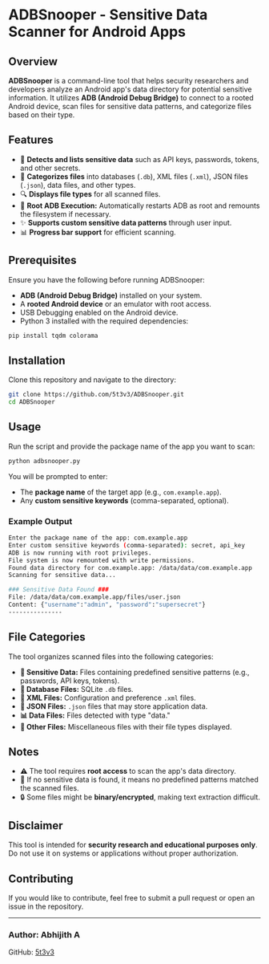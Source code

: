 # ADBSnooper - Sensitive Data Scanner for Android Apps

## Overview
**ADBSnooper** is a command-line tool that helps security researchers and developers analyze an Android app's data directory for potential sensitive information. It utilizes **ADB (Android Debug Bridge)** to connect to a rooted Android device, scan files for sensitive data patterns, and categorize files based on their type.

## Features
- 🚀 **Detects and lists sensitive data** such as API keys, passwords, tokens, and other secrets.
- 📂 **Categorizes files** into databases (`.db`), XML files (`.xml`), JSON files (`.json`), data files, and other types.
- 🔍 **Displays file types** for all scanned files.
- 🔑 **Root ADB Execution:** Automatically restarts ADB as root and remounts the filesystem if necessary.
- ✨ **Supports custom sensitive data patterns** through user input.
- 📊 **Progress bar support** for efficient scanning.

## Prerequisites
Ensure you have the following before running ADBSnooper:

- **ADB (Android Debug Bridge)** installed on your system.
- A **rooted Android device** or an emulator with root access.
- USB Debugging enabled on the Android device.
- Python 3 installed with the required dependencies:
```sh
pip install tqdm colorama
```
## Installation

Clone this repository and navigate to the directory:

```sh
git clone https://github.com/5t3v3/ADBSnooper.git
cd ADBSnooper
```

## Usage

Run the script and provide the package name of the app you want to scan:

```sh
python adbsnooper.py
```

You will be prompted to enter:
- The **package name** of the target app (e.g., `com.example.app`).
- Any **custom sensitive keywords** (comma-separated, optional).

### Example Output
```sh
Enter the package name of the app: com.example.app
Enter custom sensitive keywords (comma-separated): secret, api_key
ADB is now running with root privileges.
File system is now remounted with write permissions.
Found data directory for com.example.app: /data/data/com.example.app
Scanning for sensitive data...

### Sensitive Data Found ###
File: /data/data/com.example.app/files/user.json
Content: {"username":"admin", "password":"supersecret"}
---------------
```

## File Categories

The tool organizes scanned files into the following categories:

- **🔐 Sensitive Data:** Files containing predefined sensitive patterns (e.g., passwords, API keys, tokens).
- **📁 Database Files:** SQLite `.db` files.
- **📜 XML Files:** Configuration and preference `.xml` files.
- **📄 JSON Files:** `.json` files that may store application data.
- **📊 Data Files:** Files detected with type "data."
- **📂 Other Files:** Miscellaneous files with their file types displayed.

## Notes

- ⚠️ The tool requires **root access** to scan the app's data directory.
- 🔎 If no sensitive data is found, it means no predefined patterns matched the scanned files.
- 🔒 Some files might be **binary/encrypted**, making text extraction difficult.

## Disclaimer

This tool is intended for **security research and educational purposes only**. Do not use it on systems or applications without proper authorization.

## Contributing

If you would like to contribute, feel free to submit a pull request or open an issue in the repository.

---
### Author: Abhijith A
GitHub: [5t3v3](https://github.com/5t3v3)
